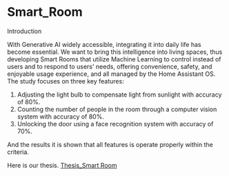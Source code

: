 # Smart_Room

Introduction
   
   With Generative AI widely accessible, integrating it into daily life has become essential. We want to bring this intelligence into living spaces, thus developing Smart Rooms that utilize Machine Learning to control instead of users and to respond to users' needs, offering convenience, safety, and enjoyable usage experience, and all managed by the Home Assistant OS.
The study focuses on three key features: 
1. Adjusting the light bulb to compensate light from sunlight with accuracy of 80%.
2. Counting the number of people in the room through a computer vision system with accuracy of 80%.
3. Unlocking the door using a face recognition system with accuracy of 70%.

And the results it is shown that all features is operate properly within the criteria.

Here is our thesis.
[Thesis_Smart Room](https://o365ku-my.sharepoint.com/:b:/g/personal/siwale_k_live_ku_th/EWtIoq-NtKZMlj3L_3_UsKUB0BUhdxsW9rNj7tfFB7FFTQ?e=ML5GRx)
